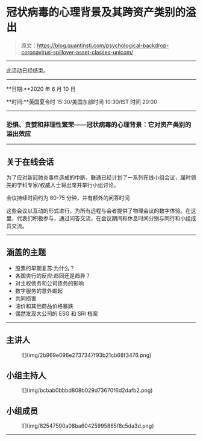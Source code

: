 # 冠状病毒的心理背景及其跨资产类别的溢出

> 原文：<https://blog.quantinsti.com/psychological-backdrop-coronavirus-spillover-asset-classes-unicom/>

* * *

此活动已经结束。

* * *

**日期:**2020 年 6 月 10 日

**时间:**英国夏令时 15:30/美国东部时间 10:30/IST 时间 20:00

* * *

### 恐惧、贪婪和非理性繁荣——冠状病毒的心理背景：它对资产类别的溢出效应

* * *

## **关于在线会话**

为了应对新冠肺炎事件造成的中断，联通已经计划了一系列在线小组会议，届时领先的学科专家/权威人士将出席并举行小组讨论。

会议持续时间约为 60-75 分钟，并有额外的问答时间

这些会议以互动的形式进行，为所有远程与会者提供了物理会议的数字体验。在这里，代表们积极参与，通过问答交流，在会议期间和休息时间分别与同行和小组成员交流。

* * *

## **涵盖的主题**

*   股票的早期复苏:为什么？
*   各国央行的反应:趋同还是趋异？
*   对主权债务和公司债务的影响
*   数字服务的意外崛起
*   共同损害
*   油价和其他商品价格暴跌
*   偶然发现大公司的 ESG 和 SRI 档案

* * *

## **主讲人**

<figure class="kg-card kg-image-card kg-width-full">![](img/2b969e096e2737347f93b21cb68f3476.png)</figure>

## **小组主持人**

<figure class="kg-card kg-image-card kg-width-full">![](img/bcbab0bbbd808b029d73670f6d2dafb2.png)</figure>

## **小组成员**

<figure class="kg-card kg-image-card kg-width-full">![](img/82547590a08ba60425995865f8c5da3d.png)</figure>

* * *